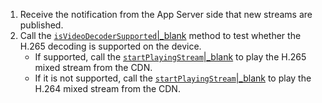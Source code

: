 
1. Receive the notification from the App Server side that new streams are published.
2. Call the [`isVideoDecoderSupported`\|_blank](@isVideoDecoderSupported) method to test whether the H.265 decoding is supported on the device.
    - If supported, call the [`startPlayingStream`\|_blank](@startPlayingStream) to play the H.265 mixed stream from the CDN. 
    - If it is not supported, call the [`startPlayingStream`\|_blank](@startPlayingStream) to play the H.264 mixed stream from the CDN. 


